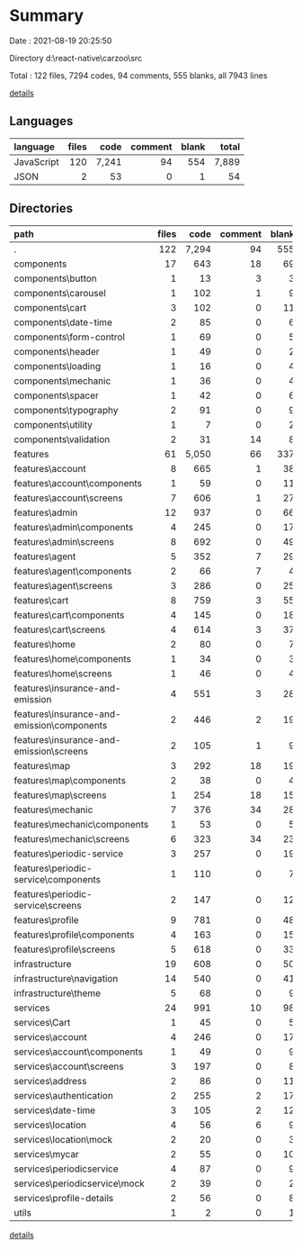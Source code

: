 # Summary

Date : 2021-08-19 20:25:50

Directory d:\react-native\carzoo\src

Total : 122 files,  7294 codes, 94 comments, 555 blanks, all 7943 lines

[details](details.md)

## Languages
| language | files | code | comment | blank | total |
| :--- | ---: | ---: | ---: | ---: | ---: |
| JavaScript | 120 | 7,241 | 94 | 554 | 7,889 |
| JSON | 2 | 53 | 0 | 1 | 54 |

## Directories
| path | files | code | comment | blank | total |
| :--- | ---: | ---: | ---: | ---: | ---: |
| . | 122 | 7,294 | 94 | 555 | 7,943 |
| components | 17 | 643 | 18 | 69 | 730 |
| components\button | 1 | 13 | 3 | 3 | 19 |
| components\carousel | 1 | 102 | 1 | 9 | 112 |
| components\cart | 3 | 102 | 0 | 11 | 113 |
| components\date-time | 2 | 85 | 0 | 6 | 91 |
| components\form-control | 1 | 69 | 0 | 5 | 74 |
| components\header | 1 | 49 | 0 | 2 | 51 |
| components\loading | 1 | 16 | 0 | 4 | 20 |
| components\mechanic | 1 | 36 | 0 | 4 | 40 |
| components\spacer | 1 | 42 | 0 | 6 | 48 |
| components\typography | 2 | 91 | 0 | 9 | 100 |
| components\utility | 1 | 7 | 0 | 2 | 9 |
| components\validation | 2 | 31 | 14 | 8 | 53 |
| features | 61 | 5,050 | 66 | 337 | 5,453 |
| features\account | 8 | 665 | 1 | 38 | 704 |
| features\account\components | 1 | 59 | 0 | 11 | 70 |
| features\account\screens | 7 | 606 | 1 | 27 | 634 |
| features\admin | 12 | 937 | 0 | 66 | 1,003 |
| features\admin\components | 4 | 245 | 0 | 17 | 262 |
| features\admin\screens | 8 | 692 | 0 | 49 | 741 |
| features\agent | 5 | 352 | 7 | 29 | 388 |
| features\agent\components | 2 | 66 | 7 | 4 | 77 |
| features\agent\screens | 3 | 286 | 0 | 25 | 311 |
| features\cart | 8 | 759 | 3 | 55 | 817 |
| features\cart\components | 4 | 145 | 0 | 18 | 163 |
| features\cart\screens | 4 | 614 | 3 | 37 | 654 |
| features\home | 2 | 80 | 0 | 7 | 87 |
| features\home\components | 1 | 34 | 0 | 3 | 37 |
| features\home\screens | 1 | 46 | 0 | 4 | 50 |
| features\insurance-and-emission | 4 | 551 | 3 | 28 | 582 |
| features\insurance-and-emission\components | 2 | 446 | 2 | 19 | 467 |
| features\insurance-and-emission\screens | 2 | 105 | 1 | 9 | 115 |
| features\map | 3 | 292 | 18 | 19 | 329 |
| features\map\components | 2 | 38 | 0 | 4 | 42 |
| features\map\screens | 1 | 254 | 18 | 15 | 287 |
| features\mechanic | 7 | 376 | 34 | 28 | 438 |
| features\mechanic\components | 1 | 53 | 0 | 5 | 58 |
| features\mechanic\screens | 6 | 323 | 34 | 23 | 380 |
| features\periodic-service | 3 | 257 | 0 | 19 | 276 |
| features\periodic-service\components | 1 | 110 | 0 | 7 | 117 |
| features\periodic-service\screens | 2 | 147 | 0 | 12 | 159 |
| features\profile | 9 | 781 | 0 | 48 | 829 |
| features\profile\components | 4 | 163 | 0 | 15 | 178 |
| features\profile\screens | 5 | 618 | 0 | 33 | 651 |
| infrastructure | 19 | 608 | 0 | 50 | 658 |
| infrastructure\navigation | 14 | 540 | 0 | 41 | 581 |
| infrastructure\theme | 5 | 68 | 0 | 9 | 77 |
| services | 24 | 991 | 10 | 98 | 1,099 |
| services\Cart | 1 | 45 | 0 | 5 | 50 |
| services\account | 4 | 246 | 0 | 17 | 263 |
| services\account\components | 1 | 49 | 0 | 9 | 58 |
| services\account\screens | 3 | 197 | 0 | 8 | 205 |
| services\address | 2 | 86 | 0 | 11 | 97 |
| services\authentication | 2 | 255 | 2 | 17 | 274 |
| services\date-time | 3 | 105 | 2 | 12 | 119 |
| services\location | 4 | 56 | 6 | 9 | 71 |
| services\location\mock | 2 | 20 | 0 | 3 | 23 |
| services\mycar | 2 | 55 | 0 | 10 | 65 |
| services\periodicservice | 4 | 87 | 0 | 9 | 96 |
| services\periodicservice\mock | 2 | 39 | 0 | 2 | 41 |
| services\profile-details | 2 | 56 | 0 | 8 | 64 |
| utils | 1 | 2 | 0 | 1 | 3 |

[details](details.md)